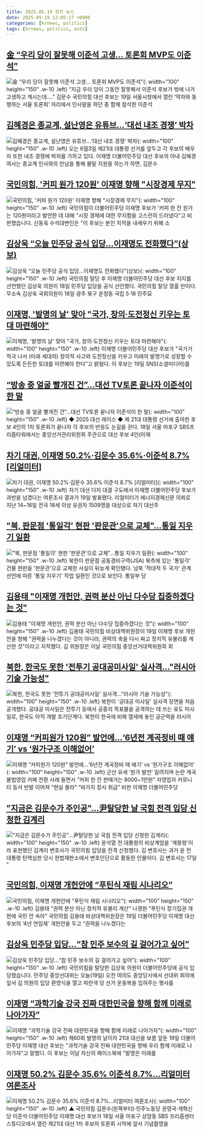 ```yaml
---
title: 2025.05.19 정치 뉴스
date: 2025-05-19 12:05:17 +0900
categories: [krnews, politics]
tags: [krnews, politics, auto]
---
```

## [金 “우리 당이 잘못해 이준석 고생… 토론회 MVP도 이준석”](https://n.news.naver.com/mnews/article/005/0001777204)

![金 “우리 당이 잘못해 이준석 고생… 토론회 MVP도 이준석”](https://mimgnews.pstatic.net/image/origin/005/2025/05/19/1777204.jpg?type=nf220_150){: width="100" height="150" .w-10 .left}
“지금 우리 당이 그동안 잘못해서 이준석 후보가 밖에 나가 고생하고 계시는데….” 김문수 국민의힘 대선 후보는 19일 서울시청에서 열린 ‘약자와 동행하는 서울 토론회’ 자리에서 인사말을 하던 중 함께 참석한 이준석

## [김혜경은 종교계, 설난영은 유튜브…‘대선 내조 경쟁’ 박차](https://n.news.naver.com/mnews/article/005/0001776924)

![김혜경은 종교계, 설난영은 유튜브…‘대선 내조 경쟁’ 박차](https://mimgnews.pstatic.net/image/origin/005/2025/05/18/1776924.jpg?type=nf220_150){: width="100" height="150" .w-10 .left}
오는 6월3일 제21대 대통령 선거를 앞두고 각 후보의 배우자 또한 내조 경쟁에 박차를 가하고 있다. 이재명 더불어민주당 대선 후보의 아내 김혜경 여사는 종교계 인사와의 만남을 통해 물밑 지원을 하는가 하면, 김문수

## [국민의힘, '커피 원가 120원' 이재명 향해 "시장경제 무지"](https://n.news.naver.com/mnews/article/214/0001424849)

![국민의힘, '커피 원가 120원' 이재명 향해 "시장경제 무지"](https://mimgnews.pstatic.net/image/origin/214/2025/05/18/1424849.jpg?type=nf220_150){: width="100" height="150" .w-10 .left}
국민의힘이 더불어민주당 이재명 후보가 '커피 한 잔 원가는 120원이라고 발언한 데 대해 "시장 경제에 대한 무지함을 고스란히 드러냈다"고 비판했습니다. 신동욱 수석대변인은 "이 후보는 본인 치적을 내세우기 위해 소

## [김상욱 “오늘 민주당 공식 입당…이재명도 전화했다”(상보)](https://n.news.naver.com/mnews/article/018/0006017205)

![김상욱 “오늘 민주당 공식 입당…이재명도 전화했다”(상보)](https://mimgnews.pstatic.net/image/origin/018/2025/05/18/6017205.jpg?type=nf220_150){: width="100" height="150" .w-10 .left}
국민의힘 탈당 후 이재명 더불어민주당 대선 후보 지지를 선언했던 김상욱 의원이 18일 민주당 입당을 공식 선언했다. 국민의힘 탈당 열흘 만이다. 무소속 김상욱 국회의원이 18일 광주 북구 운정동 국립 5·18 민주묘

## [이재명, '발명의 날' 맞아 "국가, 창의·도전정신 키우는 토대 마련해야"](https://n.news.naver.com/mnews/article/008/0005195789)

![이재명, '발명의 날' 맞아 "국가, 창의·도전정신 키우는 토대 마련해야"](https://mimgnews.pstatic.net/image/origin/008/2025/05/19/5195789.jpg?type=nf220_150){: width="100" height="150" .w-10 .left}
이재명 더불어민주당 대선 후보가 "국가가 적극 나서 (미래 세대의) 창의적 사고와 도전정신을 키우고 미래의 발명가로 성장할 수 있도록 든든한 토대를 마련해야 한다"고 밝혔다. 이 후보는 19일 SNS(소셜미디어)를

## [“방송 중 얼굴 빨개진 건”…대선 TV토론 끝나자 이준석이 한 말](https://n.news.naver.com/mnews/article/009/0005494660)

![“방송 중 얼굴 빨개진 건”…대선 TV토론 끝나자 이준석이 한 말](https://mimgnews.pstatic.net/image/origin/009/2025/05/19/5494660.jpg?type=nf220_150){: width="100" height="150" .w-10 .left}
◆ 2025 대선 레이스 ◆ 제 21대 대통령 선거에 출마한 후보 4인의 1차 토론회가 끝나자 각 후보의 반응도 눈길을 끈다. 18일 서울 마포구 SBS프리즘타워에서는 중앙선거관리위원회 주관으로 대선 후보 4인(이재

## [차기 대권, 이재명 50.2%·김문수 35.6%·이준석 8.7% [리얼미터]](https://n.news.naver.com/mnews/article/015/0005133474)

![차기 대권, 이재명 50.2%·김문수 35.6%·이준석 8.7% [리얼미터]](https://mimgnews.pstatic.net/image/origin/015/2025/05/19/5133474.jpg?type=nf220_150){: width="100" height="150" .w-10 .left}
차기 대선 다자 대결 구도에서 이재명 더불어민주당 후보가 과반을 넘겼다는 여론조사 결과가 19일 발표됐다. 리얼미터가 에너지경제신문 의뢰로 지난 14~16일 전국 18세 이상 유권자 1509명을 대상으로 차기 대선주

## ["북, 판문점 '통일각' 현판 '판문관'으로 교체"…통일 지우기 일환](https://n.news.naver.com/mnews/article/003/0013250365)

!["북, 판문점 '통일각' 현판 '판문관'으로 교체"…통일 지우기 일환](https://mimgnews.pstatic.net/image/origin/003/2025/05/19/13250365.jpg?type=nf220_150){: width="100" height="150" .w-10 .left}
북한이 판문점 공동경비구역(JSA) 북측에 있는 '통일각' 건물 현판을 '판문관'으로 교체한 사실이 뒤늦게 확인됐다. 남북 '적대적 두 국가' 관계 선언에 따른 '통일 지우기' 작업 일환인 것으로 보인다. 통일부 당

## [김용태 "이재명 개헌안, 권력 분산 아닌 다수당 집중하겠다는 것"](https://n.news.naver.com/mnews/article/448/0000528579)

![김용태 "이재명 개헌안, 권력 분산 아닌 다수당 집중하겠다는 것"](https://mimgnews.pstatic.net/image/origin/448/2025/05/19/528579.jpg?type=nf220_150){: width="100" height="150" .w-10 .left}
김용태 국민의힘 비상대책위원장이 19일 이재명 후보 개헌안을 향해 "권력을 나누겠다는 것이 아니라, 권력의 축을 다시 짜고 정치적 유불리를 계산한 것"이라고 지적했다. 김 위원장은 이날 국민의힘 중앙선거대책위원회 회

## [북한, 한국도 못한 '전투기 공대공미사일' 실사격…"러시아 기술 가능성"](https://n.news.naver.com/mnews/article/008/0005195491)

![북한, 한국도 못한 '전투기 공대공미사일' 실사격…"러시아 기술 가능성"](https://mimgnews.pstatic.net/image/origin/008/2025/05/18/5195491.jpg?type=nf220_150){: width="100" height="150" .w-10 .left}
북한이 '공대공 미사일' 실사격 장면을 처음 공개했다. 공대공 미사일은 전투기 등에서 공중의 목표물을 공격하는 데 쓰는 유도 미사일로, 한국도 아직 개발 초기단계다. 북한이 한국에 비해 열세에 놓인 공군력을 러시아

## [이재명 “커피원가 120원” 발언에…‘6년전 계곡정비 때 얘기’ vs ‘원가구조 이해없어’](https://n.news.naver.com/mnews/article/081/0003542005)

![이재명 “커피원가 120원” 발언에…‘6년전 계곡정비 때 얘기’ vs ‘원가구조 이해없어’](https://mimgnews.pstatic.net/image/origin/081/2025/05/18/3542005.jpg?type=nf220_150){: width="100" height="150" .w-10 .left}
군산 유세 ‘원가 발언’ 알려지며 논란 계곡 불법영업 카페 전환 사례 들면서 “커피 한 잔 판매가는 8000~1만원” 자영업자 커뮤니티 등서 반발 이어져 “현실 몰라” “바가지 장사 취급” 비판 이재명 더불어민주당

## ["지금은 김문수가 주인공"…尹탈당한 날 국힘 전격 입당 신청한 김계리](https://n.news.naver.com/mnews/article/277/0005594311)

!["지금은 김문수가 주인공"…尹탈당한 날 국힘 전격 입당 신청한 김계리](https://mimgnews.pstatic.net/image/origin/277/2025/05/18/5594311.jpg?type=nf220_150){: width="100" height="150" .w-10 .left}
윤석열 전 대통령의 비상계엄을 '계몽령'이라 표현했던 김계리 변호사가 국민의힘 입당을 전격 신청했다. 김 변호사는 과거 윤 전 대통령 탄핵심판 당시 헌법재판소에서 변호인단으로 활동한 인물이다. 김 변호사는 17일 "

## [국민의힘, 이재명 개헌안에 “푸틴식 재림 시나리오”](https://n.news.naver.com/mnews/article/022/0004036621)

![국민의힘, 이재명 개헌안에 “푸틴식 재림 시나리오”](https://mimgnews.pstatic.net/image/origin/022/2025/05/19/4036621.jpg?type=nf220_150){: width="100" height="150" .w-10 .left}
김용태 “권력 분산 아닌 정치적 유불리 계산” 나경원 “푸틴식 장기집권 개헌에 국민 안 속아” 국민의힘 김용태 비상대책위원장은 19일 더불어민주당 이재명 대선 후보의 ‘4년 연임제’ 개헌안을 두고 “권력을 나누겠다는

## [김상욱 민주당 입당…“참 민주 보수의 길 걸어가고 싶어”](https://n.news.naver.com/mnews/article/056/0011953917)

![김상욱 민주당 입당…“참 민주 보수의 길 걸어가고 싶어”](https://mimgnews.pstatic.net/image/origin/056/2025/05/19/11953917.jpg?type=nf220_150){: width="100" height="150" .w-10 .left}
국민의힘을 탈당한 김상욱 의원이 더불어민주당에 공식 입당했습니다. 민주당 중앙선대위는 오늘(19일) 오전 여의도 중앙당사에서 선대위 회의에 앞서 김 의원의 입당 환영식을 열고 파란색 당 선거 운동복을 입혀주는 행사를

## [이재명 “과학기술 강국 진짜 대한민국을 향해 함께 미래로 나아가자”](https://n.news.naver.com/mnews/article/087/0001117528)

![이재명 “과학기술 강국 진짜 대한민국을 향해 함께 미래로 나아가자”](https://mimgnews.pstatic.net/image/origin/087/2025/05/19/1117528.jpg?type=nf220_150){: width="100" height="150" .w-10 .left}
제60회 발명의 날이자 21대 대선을 보름 앞둔 19일 더불어민주당 이재명 대선 후보는 "과학기술 강국 진짜 대한민국을 향해 우리 함께 미래로 나아가자"고 말했다. 이 후보는 이날 자신의 페이스북에 "발명은 미래를

## [이재명 50.2% 김문수 35.6% 이준석 8.7%…리얼미터 여론조사](https://n.news.naver.com/mnews/article/055/0001259072)

![이재명 50.2% 김문수 35.6% 이준석 8.7%…리얼미터 여론조사](https://mimgnews.pstatic.net/image/origin/055/2025/05/19/1259072.jpg?type=nf220_150){: width="100" height="150" .w-10 .left}
▲ 국민의힘 김문수(왼쪽부터)·민주노동당 권영국·개혁신당 이준석·더불어민주당 이재명 대선 후보가 18일 서울 마포구 상암동 SBS 프리즘센터 스튜디오에서 열린 제21대 대선 1차 후보자 토론회 시작에 앞서 기념촬영을

